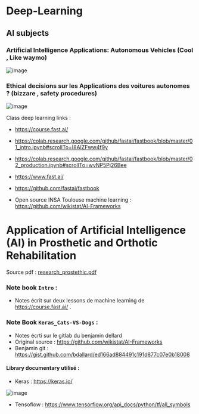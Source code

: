 # Deep-Learning
## AI subjects

### Artificial Intelligence Applications: Autonomous Vehicles (Cool , Like waymo)

![image](https://user-images.githubusercontent.com/71330579/149942966-8a88ff9e-900b-4090-875e-ba43140a39ad.png)


### Ethical decisions sur les Applications des voitures autonomes ? (bizzare , safety procedures)

![image](https://user-images.githubusercontent.com/71330579/149942828-f307ecb9-7cf7-4c62-9e54-f3c2c5352018.png)


Class deep learning links : 

* https://course.fast.ai/

* https://colab.research.google.com/github/fastai/fastbook/blob/master/01_intro.ipynb#scrollTo=I8AlZFww4f9y

* https://colab.research.google.com/github/fastai/fastbook/blob/master/02_production.ipynb#scrollTo=wvNP5Pj26Bee

* https://www.fast.ai/

* https://github.com/fastai/fastbook

* Open source INSA Toulouse machine learning : https://github.com/wikistat/AI-Frameworks


# Application of Artificial Intelligence (AI) in Prosthetic and Orthotic Rehabilitation #

Source pdf : 
[research_prostethic.pdf](https://github.com/Mohamed-Khalil67/Deep-Learning/files/7890650/research_prostethic.pdf)


### Note book `Intro` : 

- Notes écrit sur deux lessons de machine learning de https://course.fast.ai/ .

### Note Book `Keras_Cats-VS-Dogs` :

- Notes écrti sur le gitlab du benjamin dellard
- Original source : https://github.com/wikistat/AI-Frameworks
- Benjamin git : https://gist.github.com/bdallard/ed166ad884491c191d877c07e0b18008

#### Library documentary utilisé :

* Keras : https://keras.io/

![image](https://user-images.githubusercontent.com/71330579/150099895-a85c7f2f-ada8-4070-9c20-35be02bee55a.png)

* Tensoflow : https://www.tensorflow.org/api_docs/python/tf/all_symbols
